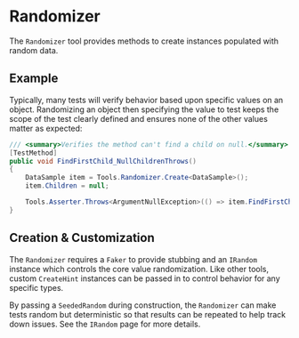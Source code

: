 # Randomizer

The `Randomizer` tool provides methods to create instances populated with random data.

## Example

Typically, many tests will verify behavior based upon specific values on an object. Randomizing an object then specifying the value to test keeps the scope of the test clearly defined and ensures none of the other values matter as expected:

```c#
/// <summary>Verifies the method can't find a child on null.</summary>
[TestMethod]
public void FindFirstChild_NullChildrenThrows()
{
    DataSample item = Tools.Randomizer.Create<DataSample>();
    item.Children = null;

    Tools.Asserter.Throws<ArgumentNullException>(() => item.FindFirstChild());
}
```

## Creation & Customization

The `Randomizer` requires a `Faker` to provide stubbing and an `IRandom` instance which controls the core value randomization. Like other tools, custom `CreateHint` instances can be passed in to control behavior for any specific types.

By passing a `SeededRandom` during construction, the `Randomizer` can make tests random but deterministic so that results can be repeated to help track down issues. See the `IRandom` page for more details.
